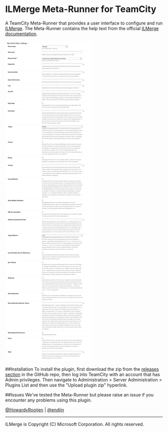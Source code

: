 ILMerge Meta-Runner for TeamCity
================================

A TeamCity Meta-Runner that provides a user interface to configure and run [ILMerge](http://research.microsoft.com/en-us/people/mbarnett/ilmerge.aspx). The Meta-Runner contains the help text from the official [ILMerge documentation](http://research.microsoft.com/en-us/people/mbarnett/ilmerge.doc).

![Screenshot of the ILMerge Meta-Runner](/Assets/2016-01-24_14-36-31.png)

##Installation
To install the plugin, first download the zip from the [releases section](https://github.com/endjin/TeamCityILMergeMetaRunner/releases) in the GitHub repo, then log into TeamCity with an account that has Admin privileges. Then navigate to Administration > Server Administration > Plugins List and then use the "Upload plugin zip" hyperlink.

##Issues
We've tested the Meta-Runner but please raise an issue if you encounter any problems using this plugin.


[@HowardvRooijen](https://twitter.com/howardvrooijen) | [@endjin](https://twitter.com/endjin)

---

ILMerge is Copyright (C) Microsoft Corporation. All rights reserved. 
